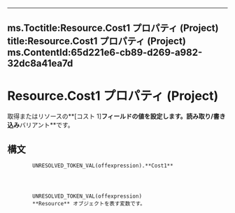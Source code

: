 

---
ms.Toctitle:Resource.Cost1 プロパティ (Project)
title:Resource.Cost1 プロパティ (Project)
ms.ContentId:65d221e6-cb89-d269-a982-32dc8a41ea7d
---
# Resource.Cost1 プロパティ (Project)




取得またはリソースの**[コスト 1]**フィールドの値を設定します。読み取り/書き込み**バリアント**です。

## 構文

            UNRESOLVED_TOKEN_VAL(offexpression).**Cost1**




            UNRESOLVED_TOKEN_VAL(offexpression)
            **Resource** オブジェクトを表す変数です。




